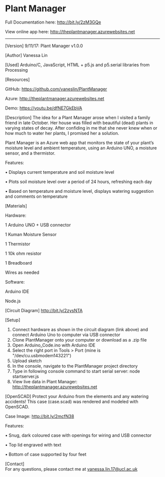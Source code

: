 # Plant Manager

Full Documentation here: http://bit.ly/2zM3GQe

View online app here: http://theplantmanager.azurewebsites.net

---

[Version]    9/11/17:  Plant Manager v1.0.0

[Author]     Vanessa Lin 

[Used]       Arduino/C, JavaScript, HTML + p5.js and p5.serial libraries from Processing


[Resources] 

GitHub: https://github.com/vaneslin/PlantManager 

Azure: http://theplantmanager.azurewebsites.net 

Demo: https://youtu.be/dfNE7GkEbVA 
 
 
[Description] 
The idea for a Plant Manager arose when I visited a family friend in late October. Her house was filled with beautiful (dead) plants in varying states of decay. After confiding in me that she never knew when or how much to water her plants, I promised her a solution. 

Plant Manager is an Azure web app that monitors the state of your plant’s moisture level and ambient temperature, using an Arduino UNO, a moisture sensor, and a thermistor. 

Features:  

•	Displays current temperature and soil moisture level 

•	Plots soil moisture level over a period of 24 hours, refreshing each day 

•	Based on temperature and moisture level, displays watering suggestion and comments on temperature 


[Materials] 

Hardware:

1 Arduino UNO + USB connector 

1 Kuman Moisture Sensor 

1 Thermistor 

1 10k ohm resistor 

1 Breadboard 

Wires as needed 


Software:

Arduino IDE  

Node.js 


[Circuit Diagram]
http://bit.ly/2zysNTA


[Setup]
1.	Connect hardware as shown in the circuit diagram (link above) and connect Arduino Uno to computer via USB connector
2.	Clone PlantManager onto your computer or download as a .zip file
3.	Open Arduino_Code.ino with Arduino IDE
4.	Select the right port in Tools > Port (mine is "/dev/cu.usbmodem143221")
5.	Upload sketch
6.	In the console, navigate to the PlantManager project directory
7.	Type in following console command to start serial server:  node startserver.js
8.	View live data in Plant Manager:  http://theplantmanager.azurewebsites.net

[OpenSCAD]
Protect your Arduino from the elements and any watering accidents! This case (case.scad) was rendered and modeled with OpenSCAD.

Case Image: http://bit.ly/2mcfN38

Features:

•	Snug, dark coloured case with openings for wiring and USB connector

•	Top lid engraved with text

•	Bottom of case supported by four feet

[Contact]    
For any questions, please contact me at vanessa.lin.17@ucl.ac.uk





